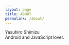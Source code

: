 ```yaml
---
layout: page
title: ABOUT
permalink: /about/
---
```


Yasuhiro Shimizu  
Android and JavaScript lover.

